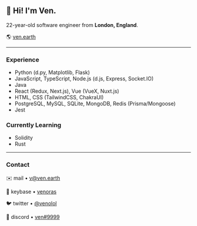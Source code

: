 ## 👋 **Hi! I'm Ven.**  

22-year-old software engineer from **London, England**.

🌎 [ven.earth](https://ven.earth)

---

### Experience

- Python (d.py, Matplotlib, Flask) 
- JavaScript, TypeScript, Node.js (d.js, Express, Socket.IO)  
- Java
- React (Redux, Next.js), Vue (VueX, Nuxt.js)
- HTML, CSS (TailwindCSS, ChakraUI)
- PostgreSQL, MySQL, SQLite, MongoDB, Redis (Prisma/Mongoose)
- Jest

### Currently Learning
- Solidity
- Rust
---

### Contact

✉️ mail • [v@ven.earth](mailto:v@ven.earth)  

🔑 keybase • [venoras](https://keybase.io/venoras)  

🐦 twitter • [@venolol](https://ven.earth/twitter)  

💬 discord • [ven#9999](https://ven.earth/discord)
